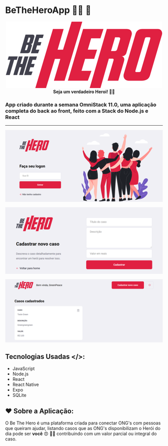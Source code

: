 
# BeTheHeroApp 🦸‍♂️ :rocket:
<h4 align="center">
<img src="frontend/src/assets/logo.svg"><br>
 <b>Seja um verdadeiro Heroi!</b> 🦸‍♂️
</h4>

### App criado durante a semana OmniStack 11.0, uma aplicação completa do back ao front, feito com a Stack do Node.js e React

____________________________________________________________________________________________________________________________________
 <p align="center">
 <img src="ScreenShots/Login.PNG" width="800px;" >  
 </p>
 <p align="center">
 <img src="ScreenShots/CasoCreate.PNG" width="800px;">
 </p>
 <p align="center">
  <img src="ScreenShots/ListCaso.PNG" width="800px;"> 
  </p>
   
   ## Tecnologias Usadas </>:
   * JavaScript
   * Node.js
   * React
   * React Native
   * Expo 
   * SQLite
   ## :heart: Sobre a Aplicação: 
   O Be The Hero é uma plataforma criada para conectar ONG's com pessoas que queiram ajudar, 
   listando casos que as ONG's disponibilizam o Herói do dia pode ser **você** :heart_eyes: 🦸‍♂️ contribuindo 
   com um valor parcial ou integral do caso.
    
   
 
